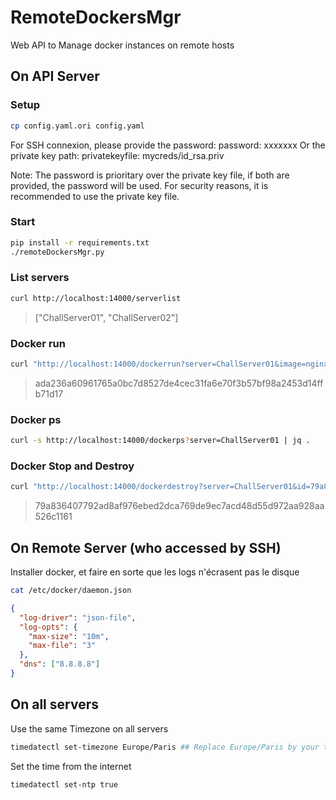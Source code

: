 # RemoteDockersMgr

Web API to Manage docker instances on remote hosts

## On API Server

### Setup

```bash
cp config.yaml.ori config.yaml
```

For SSH connexion, please provide the password:
    password: xxxxxxx
Or the private key path:
   privatekeyfile: mycreds/id_rsa.priv

Note: The password is prioritary over the private key file, if both are provided, the password will be used. For security reasons, it is recommended to use the private key file.

### Start

```bash
pip install -r requirements.txt
./remoteDockersMgr.py
```

### List servers  

```bash
curl http://localhost:14000/serverlist
```

> ["ChallServer01", "ChallServer02"]

### Docker run

```bash
curl "http://localhost:14000/dockerrun?server=ChallServer01&image=nginx:1.25&name=mynginx3&port=80&label=UID%3DUSERID_345642456"
```

> ada236a60961765a0bc7d8527de4cec31fa6e70f3b57bf98a2453d14ffb71d17

### Docker ps

```bash
curl -s http://localhost:14000/dockerps?server=ChallServer01 | jq .
```

### Docker Stop and Destroy

```bash
curl "http://localhost:14000/dockerdestroy?server=ChallServer01&id=79a836407792ad8af976ebed2dca769de9ec7acd48d55d972aa928aa526c1161"
```

> 79a836407792ad8af976ebed2dca769de9ec7acd48d55d972aa928aa526c1161

## On Remote Server (who accessed by SSH)

Installer docker, et faire en sorte que les logs n'écrasent pas le disque

```bash
cat /etc/docker/daemon.json
```
  
```json
{
  "log-driver": "json-file",
  "log-opts": {
    "max-size": "10m",
    "max-file": "3"
  },
  "dns": ["8.8.8.8"]
}
```

## On all servers

Use the same Timezone on all servers

```bash
timedatectl set-timezone Europe/Paris ## Replace Europe/Paris by your timezone
```

Set the time from the internet

```bash
timedatectl set-ntp true
```

